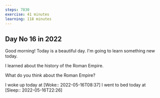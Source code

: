 ```yaml
---
steps: 7830
exercise: 41 minutes
learning: 118 minutes
---
```

## Day No 16 in 2022
Good morning! Today is a beautiful day.
I'm going to learn something new today.

I learned about the history of the Roman Empire.

What do you think about the Roman Empire?

I woke up today at [Woke:: 2022-05-16T08:37]
I went to bed today at [Sleep:: 2022-05-16T22:26]
